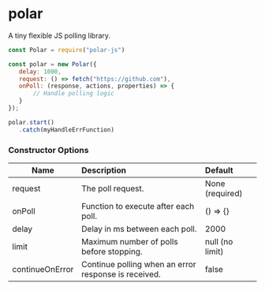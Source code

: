 # polar
 A tiny flexible JS polling library.
 
 ```js
const Polar = require("polar-js")

const polar = new Polar({
    delay: 1000,
    request: () => fetch("https://github.com"),
    onPoll: (response, actions, properties) => {
        // Handle polling logic
    }
});

polar.start()
    .catch(myHandleErrFunction)
```

### Constructor Options


| Name       | Description  | Default
| ------------- |:-------------|:------------- |
| request      | The poll request. | None (required) |
| onPoll | Function to execute after each poll. | () => {} |
| delay      | Delay in ms between each poll. | 2000 |
| limit      | Maximum number of polls before stopping. | null (no limit) |
| continueOnError      | Continue polling when an error response is received. | false |

